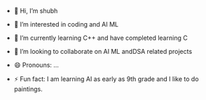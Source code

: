 - 👋 Hi, I’m shubh
- 👀 I’m interested in coding and AI ML
- 🌱 I’m currently learning C++ and have completed learning C
- 💞️ I’m looking to collaborate on AI ML andDSA related projects
  
- 😄 Pronouns: ...
- ⚡ Fun fact: I am learning AI as early as 9th grade and I like to do paintings.

<!---
Xblade9669/Xblade9669 is a ✨ special ✨ repository because its `README.md` (this file) appears on your GitHub profile.
You can click the Preview link to take a look at your changes.
--->
